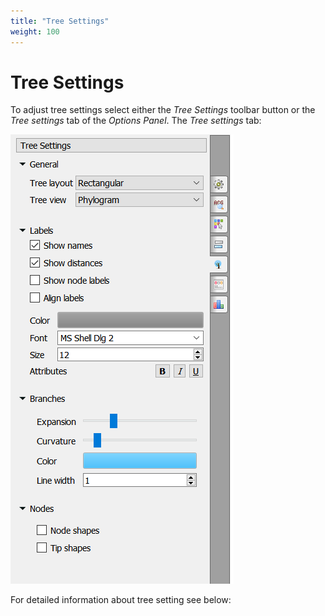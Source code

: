 ```yaml
---
title: "Tree Settings"
weight: 100
---
```



# Tree Settings

To adjust tree settings select either the _Tree Settings_ toolbar button or the _Tree settings_ tab of the _Options Panel_. The _Tree settings_ tab:


![](/images/65929724/82608262.png)

For detailed information about tree setting see below:

